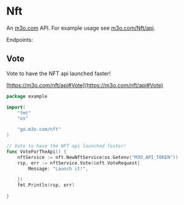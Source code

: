 # Nft

An [m3o.com](https://m3o.com) API. For example usage see [m3o.com/Nft/api](https://m3o.com/Nft/api).

Endpoints:

## Vote

Vote to have the NFT api launched faster!


[https://m3o.com/nft/api#Vote](https://m3o.com/nft/api#Vote)

```go
package example

import(
	"fmt"
	"os"

	"go.m3o.com/nft"
)

// Vote to have the NFT api launched faster!
func VoteForTheApi() {
	nftService := nft.NewNftService(os.Getenv("M3O_API_TOKEN"))
	rsp, err := nftService.Vote(&nft.VoteRequest{
		Message: "Launch it!",

	})
	fmt.Println(rsp, err)
	
}
```
